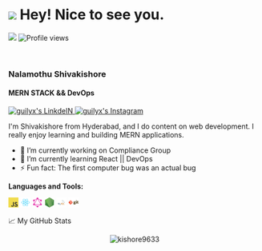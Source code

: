 <h1><img src="https://emojis.slackmojis.com/emojis/images/1531849430/4246/blob-sunglasses.gif?1531849430" width="30"/> Hey! Nice to see you.</h1>


![](https://camo.githubusercontent.com/2309797487e5e969659a3b545c96151807b04120a9cc2985f632ec94ba00c9f3/68747470733a2f2f6d656469612e67697068792e636f6d2f6d656469612f53576f536b4e36447854737a71494b4571762f67697068792e676966)
![Profile views](https://gpvc.arturio.dev/kishore9633)  

<br/>

### Nalamothu Shivakishore
####  MERN STACK && DevOps


<a href="https://www.linkedin.com/in/https://www.linkedin.com/in/shivakishore-nalamothu">
  <img alt="guilyx's LinkdeIN" width="35px" src="https://image.flaticon.com/icons/svg/2111/2111465.svg" />
</a>

<a href="https://www.instagram.com/kishore_3699/">
  <img alt="guilyx's Instagram" width="35px" src="https://image.flaticon.com/icons/svg/2111/2111421.svg" />
</a>


I'm Shivakishore from Hyderabad, and I do content on web development. I really enjoy learning and building MERN applications.

- 🔭 I’m currently working on Compliance Group 
- 🌱 I’m currently learning React || DevOps 
- ⚡ Fun fact: The first computer bug was an actual bug 


**Languages and Tools:**  

<code><img height="20" src="https://raw.githubusercontent.com/github/explore/80688e429a7d4ef2fca1e82350fe8e3517d3494d/topics/javascript/javascript.png"></code>
<code><img height="20" src="https://raw.githubusercontent.com/github/explore/80688e429a7d4ef2fca1e82350fe8e3517d3494d/topics/react/react.png"></code>
<code><img height="20" src="https://raw.githubusercontent.com/github/explore/5c058a388828bb5fde0bcafd4bc867b5bb3f26f3/topics/graphql/graphql.png"></code>
<code><img height="20" src="https://raw.githubusercontent.com/github/explore/80688e429a7d4ef2fca1e82350fe8e3517d3494d/topics/nodejs/nodejs.png"></code>
<code><img height="20" src="https://raw.githubusercontent.com/github/explore/80688e429a7d4ef2fca1e82350fe8e3517d3494d/topics/mysql/mysql.png"></code>
<code><img height="20" src="https://raw.githubusercontent.com/github/explore/80688e429a7d4ef2fca1e82350fe8e3517d3494d/topics/git/git.png"></code>


📈 My GitHub Stats


<p align="center"> <img src="https://github-readme-stats.vercel.app/api?username=kishore9633&show_icons=true&theme=gotham" alt="kishore9633" />


